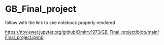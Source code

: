 # GB_Final_project

follow with the link to see notebook properly rendered 

https://nbviewer.jupyter.org/github/Dmitry1973/GB_Final_project/blob/main/Final_project.ipynb


